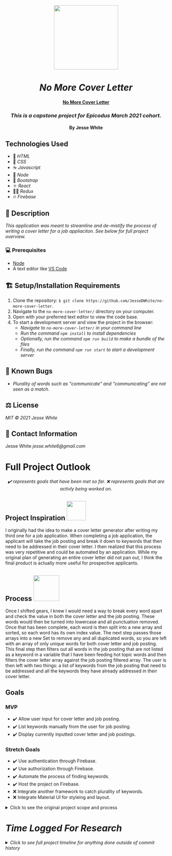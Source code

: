 <div align="center">
<img src="https://media.giphy.com/media/RH7HREzgpzUuWMeFJu/giphy.gif" width="200px" />

# _No More Cover Letter_ 
</div>
<div align="center">
<h4><a href="https://no-more-cover-letter.firebaseapp.com/">No More Cover Letter</a></h4>
<h3><em >This is a capstone project for Epicodus March 2021 cohort.</em></h3>
<h4><p>By Jesse White</p></h4>
</div>

## Technologies Used
* 📝 _HTML_
* 🎨 _CSS_
* ☕ _Javascript_
* 🧭 _Node_
* 🥾 _Bootstrap_
* ⚛ _React_
* 🧙‍♂️ _Redux_
* 🔥 _Firebase_
## 📜 Description
_This application was meant to streamline and de-mistify the process of writing a cover letter for a job appliaciton. See below for full project overview._
### 💻 Prerequisites
* [Node](https://nodejs.org/en/)
* A text editor like [VS Code](https://code.visualstudio.com/)
## 🏗 Setup/Installation Requirements
1. Clone the repository: `$ git clone https://github.com/JesseDWhite/no-more-cover-letter`.
2. Navigate to the `no-more-cover-letter/` directory on your computer.
3. Open with your preferred text editor to view the code base.
4. To start a development server and view the project in the browser:
    * _Navigate to `no-more-cover-letter/` in your command line_
    * _Run the command `npm install` to install dependencies_
    * _Optionally, run the command `npm run build` to make a bundle of the files_
    * _Finally, run the command `npm run start` to start a development server_
## 🐛 Known Bugs
* _Plurality of words such as "communicate" and "communicating" are not seen as a match._
## ⚖ License
_MIT © 2021 Jesse White_
## 🤳 Contact Information
Jesse White _jesse.white6@gmail.com_

# Full Project Outlook
<div align="center">
<em>✔️ represents goals that have been met so far.</em>
<em>❌ represents goals that are activly being worked on.</em>
</div>

<h2> Project Inspiration <img src="https://media.giphy.com/media/YWLDUhxMbpPfY831Fn/giphy.gif" width="60px"></h2>

<p>
I originally had the idea to make a cover letter generator after writing my third one for a job application. When completing a job application, the applicant will take the job posting and break it down to keywords that then need to be addressed in their cover letter. I then realized that this process was very repetitive and could be automated by an application. While my original plan of generating an entire cover letter did not pan out, I think the final product  is actually more useful for prospective applicants.
</p>

<h2> Process <img src="https://media.giphy.com/media/3ohhwlYW4evn0r0BXO/giphy.gif" width="80px"></h2>

<p>
Once I shifted gears, I knew I would need a way to break every word apart and check the value in both the cover letter and the job posting. These words would then be turned into lowercase and all punctuation removed. Once that has been complete, each word is then split into a new array and sorted, so each word has its own index value. The next step passes those arrays into a new Set to remove any and all duplicated words, so you are left with an array of only unique words for both cover letter and job posting. This final step then filters out all words in the job posting that are not listed as a keyword in a variable that I have been feeding hot topic words and then filters the cover letter array against the job posting filtered array. The user is then left with two things: a list of keywords from the job posting that need to be addressed and all the keywords they have already addressed in their cover letter.
</p>

## Goals

<h3> MVP </h3>

* ✔️ Allow user input for cover letter and job posting.
* ✔️ List keywords manually from the user for job posting.
* ✔️ Display currently inputted cover letter and job postings.

<h3> Stretch Goals </h3>

* ✔️ Use authentication through Firebase.
* ✔️ Use authorization through Firebase.
* ✔️ Automate the process of finding keywords.
* ✔️ Host the project on Firebase.
* ❌ Integrate another framework to catch plurality of keywords.
* ❌ Integrate Material UI for styleing and layout.

<details>
  <summary>Click to see the original project scope and process</summary>
<h3>Project Insipration <img src="https://media.giphy.com/media/QxSRmUeq7RUIHLxADc/giphy.gif" width="60px"> </h3> 

<p>Applying for jobs and writing cover letters that are tailored for each job posting can become a tedious and repeatable process. Many people that have a cover letter already, know the sections that can be altered to fit the needs of a job posting. The rest of the cover letter can largely be left the same. Having done this myself numerous times made me realize that this process could be automated to some capacity. This is where I got the idea to make an application that could help someone write a custom cover letter with minimal input from the user.</p>

<p>Many job postings can be broken down into key talking points and key words and phrases. These talking points are typically taken from the list of job duties/responsibilities and the general job description. The companies that are receiving the cover letters are usually putting them through a text analyzer for word matches between the job posting and the letter itself. When an applicant breaks the job posting into these key words, it becomes much easier to provide information on themselves per key word and get past the gatekeeper bot.</p>

<p>With this application, I wanted to help make that process easier for both people that have cover letters already and for those that are stuck staring a blank screen and a blinking curser.</p>

<h3>Technical Layout & Goals<img src="https://media.giphy.com/media/WUlplcMpOCEmTGBtBW/giphy.gif" width="60px">
</h3>
<h4><em>Minimum Viable Product (MVP)<em></h4>

* Take the input for key responsibilities/qualifications from the job posting (the user will need to manually put these in from the job posting.)
* Ask the user whether or not they have experience or can supply talking points to each of the responsibilities/qualifications.
* Take user input for each area they listed above.
* Populate two main paragraphs that will contain all talking points that were previously inputted.
* There will be a generic introductory paragraph and an ending paragraph.
Display final output to users to copy and edit within their own text editor.
* The application will be tailored for my current cover letter and information therein.
* Potentially making it a succint style cover letter.
* ✔ Application will use firebase to save user input for later use.

<h4><em>Stretch Goals<em></h4>

* I would like to give the option to customize the introductory paragraph and the end paragraph to each job posting.
* The end result can be passed through a Grammarly type of program to check for grammar/spelling errors.
* Previous inputs can be saved for future job applications
* Final output can be exported to pdf/google doc.
* Users can select what kind of tone they would like the cover letter to have and change keywords based on their selection.
* Host the application on a Heroku-type site/Firebase.
* Application can be tailored to any user.
* Save general user information like name and address for re-use later.
* Create a job tracking dashboard for jobs user is actively applying for.

</details>

# Time Logged For Research
<details>
  <summary>Click to see full project timeline for anything done outside of commit history</summary>

  ## 7/16/2021
  * 8:00 - 9:00: research on text anylizers to evaluate job postings for key words. Currently looking into Microsoft Azure.
  * 9:45 - 10:31: writing project overview and inspiration on a word doc to import later into README.
  * 10:45 - 11:30: reading articles on good cover letters and content.
  * 14:56 - 15:16: researching more cover letter examples.
  * 15:30 - 16:24: researching how to add Google authentication to gather user info for reusable forms.
  ## 7/23/2021
  * 13:00 - 13:45: gathering list of common programming laguages for text analyzer: might come back to this idea later if there is time.
</details>